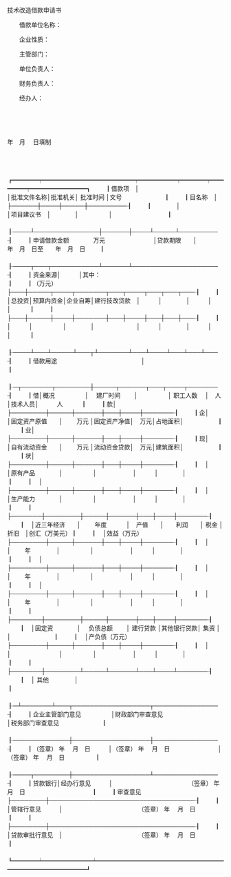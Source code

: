 



技术改造借款申请书



 

　　借款单位名称：　　　　 

　　企业性质：　　　　 

　　主管部门：

　　单位负责人：　　　　　

　　财务负责人：　　 

　　经办人：

　　

　　


 年　月　 日填制



　　


　　┏━━━━┯━━━━━━━━━━━━━━━┯━━━━━━┯━━━━┯━━━━━┯━━━━━━━━━┓
　　┃借款项　│　　　　　　　　　　　　　　　│批准文件名称│批准机关│ 批准时间 │文号　　　　　　　┃
　　┃目名称　│　　　　　　　　　　　　　　　├──────┼────┼─────┼─────────┨
　　┃　　　　│　　　　　　　　　　　　　　　│项目建议书　│　　　　│　　　　　│　　　　　　　　　┃
　　┠────┴───────────────┼──────┼────┴─────┴─────────┨
　　┃申请借款金额　　　　万元　　　　　　　　│贷款期限　　│　　　　 年　月　日至　　年　月　日　　 ┃
　　┠────┬───┬───────────┴──────┴────────────────────┨
　　┃资金来源│　　　│其中：　　　　　　　　　　　　　　　　　　　　　　　　　　　　　　　　　　　　┃
　　┃（万元）├───┼─────┬────┬───────┬───┬────┬───┬───┬───┨
　　┃　　　　│总投资│预算内资金│企业自筹│建行技改贷款　│　　　│　　　　│　　　│　　　│　　　┃
　　┃　　　　├───┼─────┼────┼───────┼───┼────┼───┼───┼───┨
　　┃　　　　│　　　│　　　　　│　　　　│　　　　　　　│　　　│　　　　│　　　│　　　│　　　┃
　　┠────┴───┴─────┴───┬┴───────┴───┴────┴───┴───┴───┨
　　┃借款用途　　　　　　　　　　　　　　│　　　　　　　　　　　　　　　　　　　　　　　　　　　　　┃
　　┠─┬───────┬────────┼─────┬──────┬───┬────┬───────┨
　　┃借│概况　　　　　│　 建厂时间　　 │　　　　　│ 职工人数　 │　人　│技术人员│　　　人　　　┃
　　┃款│　　　　　　　├────────┼─────┼──────┼───┼────┼───────┨
　　┃企│　　　　　　　│固定资产原值　　│　　 万元 │固定资产净值│　万元│占地面积│　 　　　　 ┃
　　┃业│　　　　　　　├────────┼─────┼──────┼───┼────┼───────┨
　　┃现│　　　　　　　│自有流动资金　　│　　 万元 │流动资金贷款│　万元│建筑面积│　 　　　　 ┃
　　┃状│　　　　　　　├────────┼─────┼──────┼───┼────┼───────┨
　　┃　│　　　　　　　│原有产品　　　　│　　　　　│　　　　　　│　　　│　　　　│　　　　　　　┃
　　┃　│　　　　　　　├────────┼─────┼──────┼───┼────┼───────┨
　　┃　│　　　　　　　│生产能力　　　　│　　　　　│　　　　　　│　　　│　　　　│　　　　　　　┃
　　┃　├───────┼────────┼─────┼──────┼───┼────┼───────┨
　　┃　│近三年经济　　│　　 年度　　　 │　产值　　│　　利润　　│ 税金 │　折旧　│创汇（万美元）┃
　　┃　│效益（万元）　├────────┼─────┼──────┼───┼────┼───────┨
　　┃　│　　　　　　　│　　 年　　　　 │　　　　　│　　　　　　│　　　│　　　　│　　　　　　　┃
　　┃　│　　　　　　　├────────┼─────┼──────┼───┼────┼───────┨
　　┃　│　　　　　　　│　　 年　　　　 │　　　　　│　　　　　　│　　　│　　　　│　　　　　　　┃
　　┃　│　　　　　　　├────────┼─────┼──────┼───┼────┼───────┨
　　┃　│　　　　　　　│　　 年　　　　 │　　　　　│　　　　　　│　　　│　　　　│　　　　　　　┃
　　┃　├───────┼────────┼─────┼──────┼───┼────┼───────┨
　　┃　│固定资　　　　│　 负债总额　　 │ 建行贷款 │其他银行贷款│ 集资 │　　　　│　　　　　　　┃
　　┃　│产负债（万元）├────────┼─────┼──────┼───┼────┼───────┨
　　┃　│　　　　　　　│　　　　　　　　│　　　　　│　　　　　　│　　　│　　　　│　　　　　　　┃
　　┃　├───────┼────────┴─────┴──────┴───┴────┴───────┨
　　┃　│ 其他　　　　 │　　　　　　　　　　　　　　　　　　　　　　　　　　　　　　　　　　　　　　┃
　　┠─┴───────┴───┬──────────────────┬───────────────┨
　　┃企业主管部门意见　　　　　│财政部门审查意见　　　　　　　　　　│税务部门审查意见　　　　　　　┃
　　┠─────────────┼──────────────────┼───────────────┨
　　┃（签章） 年　 月　日　　　│（签章） 年　 月　日　　　　　　　　│（签章） 年　 月　日　　　　　┃
　　┠────┬────────┼──────────────────┴───────────────┨
　　┃贷款银行│经办行意见　　　│　　　　　　　　　　　　　（签章） 年　 月　日　　　　　　　　　　　┃
　　┃审查意见├────────┼──────────────────────────────────┨
　　┃　　　　│管辖行意见　　　│　　　　　　　　　　　　　（签章） 年　 月　日　　　　　　　　　　　┃
　　┃　　　　├────────┼──────────────────────────────────┨
　　┃　　　　│贷款审批行意见　│　　　　　　　　　　　　　（签章） 年　 月　日　　　　　　　　　　　┃
　　┗━━━━┷━━━━━━━━┷━━━━━━━━━━━━━━━━━━━━━━━━━━━━━━━━━━┛
　　
